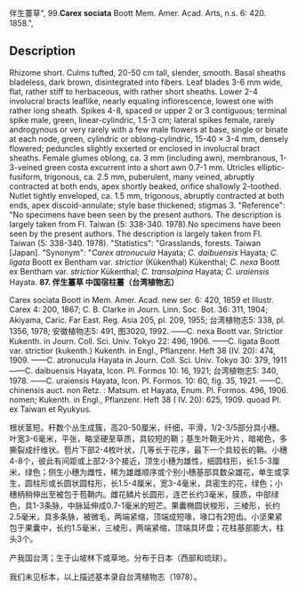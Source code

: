 伴生薹草",
99.**Carex sociata** Boott Mem. Amer. Acad. Arts, n.s. 6: 420. 1858.",

## Description
Rhizome short. Culms tufted, 20-50 cm tall, slender, smooth. Basal sheaths bladeless, dark brown, disintegrated into fibers. Leaf blades 3-6 mm wide, flat, rather stiff to herbaceous, with rather short sheaths. Lower 2-4 involucral bracts leaflike, nearly equaling inflorescence, lowest one with rather long sheath. Spikes 4-8, spaced or upper 2 or 3 contiguous; terminal spike male, green, linear-cylindric, 1.5-3 cm; lateral spikes female, rarely androgynous or very rarely with a few male flowers at base, single or binate at each node, green, cylindric or oblong-cylindric, 15-40 × 3-4 mm, densely flowered; peduncles slightly exserted or enclosed in involucral bract sheaths. Female glumes oblong, ca. 3 mm (including awn), membranous, 1-3-veined green costa excurrent into a short awn 0.7-1 mm. Utricles elliptic-fusiform, trigonous, ca. 2.5 mm, puberulent, many veined, abruptly contracted at both ends, apex shortly beaked, orifice shallowly 2-toothed. Nutlet tightly enveloped, ca. 1.5 mm, trigonous, abruptly contracted at both ends, apex discoid-annulate; style base thickened; stigmas 3.
  "Reference": "No specimens have been seen by the present authors. The description is largely taken from Fl. Taiwan (5: 338-340. 1978).No specimens have been seen by the present authors. The description is largely taken from Fl. Taiwan (5: 338-340. 1978).
  "Statistics": "Grasslands, forests. Taiwan [Japan].
  "Synonym": "*Carex atronucula* Hayata; *C. daibuensis* Hayata; *C. ligata* Boott ex Bentham var. *strictior* (Kükenthal) Kükenthal; *C. nexa* Boott ex Bentham var. *strictior* Kükenthal; *C. transalpina* Hayata; *C. uraiensis* Hayata.
**87. 伴生薹草 中国宿柱薹（台湾植物志）**

Carex sociata Boott in Mem. Amer. Acad. new ser. 6: 420, 1859 et Illustr. Carex 4: 200, 1867; C. B. Clarke in Journ. Linn. Soc. Bot. 36: 311, 1904; Akiyama, Caric. Far East. Reg. Asia 205, pl. 209, 1955; 台湾植物志5: 338, pl. 1356, 1978; 安徽植物志5: 491, 图3020, 1992. ——C. nexa Boott var. Strictior Kukenth. in Journ. Coll. Sci. Univ. Tokyo 22: 496, 1906. ——C. ligata Boott var. strictior (kukenth.) Kukenth. in Engl., Pflanzenr. Heft 38 (IV. 20): 474, 1909. ——C. atronucula Hayata in Journ. Coll. Sci. Univ. Tokyo 30: 379, 1911——C. daibuensis Hayata, Icon. Pl. Formos 10: 16, 1921; 台湾植物志5: 340, 1978. ——C. uraiensis Hayata, Icon. Pl. Formos. 10: 60, fig. 35, 1921. ——C. chinensis auct. non Retz. : Matsum. et Hayata, Enum. Pl. Formos. 496, 1906. nomen; Kukenth. in Engl., Pflanzenr. Heft 38 ( IV. 20): 625, 1909. quoad Pl. ex Taiwan et Ryukyus.

根状茎短。秆数个丛生成簇，高20-50厘米，纤细，平滑，1/2-3/5部分具小穗。叶宽3-6毫米，平张，略坚硬至草质，具较短的鞘；基生叶鞘无叶片，暗褐色，多撕裂成纤维状。苞片下部2-4枚叶状，几等长于花序，最下一个具较长的鞘。小穗4-8个，彼此有间距或上部2-3个接近，顶生小穗为雄性，细圆柱形，长1.5-3厘米，绿色；侧生小穗为雌性，稀为雄雌顺序或个别小穗基部具数朵雄花，单生或孪生，圆柱形或长圆状圆柱形，长1.5-4厘米，宽3-4毫米，具密生的花，绿色；小穗柄稍伸出至被包于苞鞘内。雌花鳞片长圆形，连芒长约3毫米，膜质，中部绿色，具1-3条脉，中脉延伸成0.7-1毫米的短芒。果囊椭圆状梭形，三棱形，长约2.5毫米，具多条脉，被微毛，两端紧缩，顶端成短喙，喙口有2短齿。小坚果紧包于果囊中，长约1.5毫米，三棱形，两端紧缩，顶端具环盘；花柱基部膨大，柱头3个。

产我国台湾；生于山坡林下或草地。分布于日本（西部和琉球）。

我们未见标本，以上描述基本录自台湾植物志（1978）。
